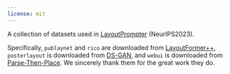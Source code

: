 ```yaml
---
license: mit
---
```

A collection of datasets used in [LayoutPrompter](https://arxiv.org/pdf/2311.06495.pdf) (NeurIPS2023).

Specifically, `publaynet` and `rico` are downloaded from [LayoutFormer++](https://huggingface.co/jzy124/LayoutFormer), `posterlayout` is downloaded from [DS-GAN](http://39.108.48.32/mipl/PosterLayout/), and `webui` is downloaded from [Parse-Then-Place](https://huggingface.co/datasets/KyleLin/Parse-Then-Place).
We sincerely thank them for the great work they do.
